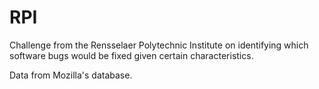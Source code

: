 # RPI
Challenge from the Rensselaer Polytechnic Institute on identifying which software bugs would be fixed given certain characteristics.

Data from Mozilla's database.
